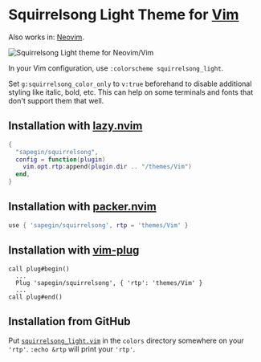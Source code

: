# Squirrelsong Light Theme for [Vim](https://www.vim.org)

Also works in: [Neovim](https://neovim.io).

![Squirrelsong Light theme for Neovim/Vim](screenshot-light.png)

In your Vim configuration, use `:colorscheme squirrelsong_light`.

Set `g:squirrelsong_color_only` to `v:true` beforehand to disable additional styling like italic, bold, etc. This can help on some terminals and fonts that don't support them that well.

## Installation with [lazy.nvim](https://github.com/folke/lazy.nvim)

```lua
{
  "sapegin/squirrelsong",
  config = function(plugin)
    vim.opt.rtp:append(plugin.dir .. "/themes/Vim")
  end,
}
```

## Installation with [packer.nvim](https://github.com/wbthomason/packer.nvim)

```lua
use { 'sapegin/squirrelsong', rtp = 'themes/Vim' }
```

## Installation with [vim-plug](https://github.com/junegunn/vim-plug)

```vim
call plug#begin()
  ...
  Plug 'sapegin/squirrelsong', { 'rtp': 'themes/Vim' }
  ...
call plug#end()
```

## Installation from GitHub

Put [`squirrelsong_light.vim`](colors/squirrelsong_light.vim) in the `colors` directory somewhere on your `'rtp'`. `:echo &rtp` will print your `'rtp'`.

